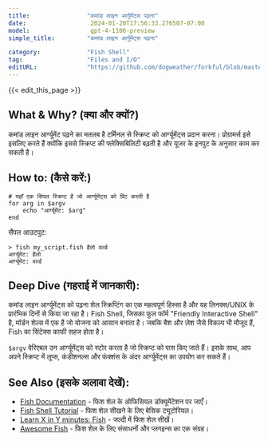 ```yaml
---
title:                "कमांड लाइन आर्गुमेंट्स पढ़ना"
date:                  2024-01-20T17:56:33.276507-07:00
model:                 gpt-4-1106-preview
simple_title:         "कमांड लाइन आर्गुमेंट्स पढ़ना"

category:             "Fish Shell"
tag:                  "Files and I/O"
editURL:              "https://github.com/dogweather/forkful/blob/master/content/hi/fish-shell/reading-command-line-arguments.md"
---
```


{{< edit_this_page >}}

## What & Why? (क्या और क्यों?)
कमांड लाइन आर्ग्यूमेंट पढ़ने का मतलब है टर्मिनल से स्क्रिप्ट को आर्ग्यूमेंट्स प्रदान करना। प्रोग्रामर्स इसे इसलिए करते हैं क्योंकि इससे स्क्रिप्ट की फ्लेक्सिबिलिटी बढ़ती है और यूजर के इनपुट के अनुसार काम कर सकती है।

## How to: (कैसे करें:)
```Fish Shell
# यहाँ एक सिंपल स्क्रिप्ट है जो आर्ग्यूमेंट्स को प्रिंट करती है
for arg in $argv
    echo "आर्ग्यूमेंट: $arg"
end
```
सैंपल आउटपुट:
```
> fish my_script.fish हैलो वर्ल्ड
आर्ग्यूमेंट: हैलो
आर्ग्यूमेंट: वर्ल्ड
```

## Deep Dive (गहराई में जानकारी):
कमांड लाइन आर्ग्यूमेंट्स को पढ़ना शेल स्क्रिप्टिंग का एक महत्वपूर्ण हिस्सा है और यह लिनक्स/UNIX के प्रारंभिक दिनों से किया जा रहा है। Fish Shell, जिसका फुल फॉर्म "Friendly Interactive Shell" है, मॉर्डन शेल्स में एक है जो योजना को आसान बनाता है। जबकि बैश और ज़ेश जैसे विकल्प भी मौजूद हैं, Fish का सिंटेक्स काफी सहज होता है।

`$argv` वेरिएबल उन आर्ग्यूमेंट्स को स्टोर करता है जो स्क्रिप्ट को पास किए जाते हैं। इसके साथ, आप अपने स्क्रिप्ट में लूप्स, कंडीशनल्स और फंक्शंस के अंदर आर्ग्यूमेंट्स का उपयोग कर सकते हैं।

## See Also (इसके अलावा देखें):
- [Fish Documentation](https://fishshell.com/docs/current/index.html) - फिश शेल के ऑफिसियल डॉक्यूमेंटेशन पर जाएँ।
- [Fish Shell Tutorial](https://fishshell.com/docs/current/tutorial.html) - फिश शेल सीखने के लिए बेसिक ट्यूटोरियल।
- [Learn X in Y minutes: Fish](https://learnxinyminutes.com/docs/fish/) - जल्दी में फिश शेल सीखें।
- [Awesome Fish](https://github.com/jorgebucaran/awesome-fish) - फिश शेल के लिए संसाधनों और प्लगइन्स का एक संग्रह।

